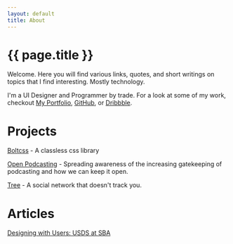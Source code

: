 ```yaml
---
layout: default
title: About
---
```

# {{ page.title }} <i class="fa fa-bolt"></i>
Welcome. Here you will find various links, quotes, and short writings on topics that I find interesting. Mostly technology.

I'm a UI Designer and Programmer by trade. For a look at some of my work, checkout [My Portfolio](/portfolio), [GitHub](http://github.com/tbolt), or [Dribbble](http://dribbble.com/tbolt).

# Projects

[Boltcss](https://boltcss.com) - A classless css library

[Open Podcasting](https://openpodcasting.com) - Spreading awareness of the increasing gatekeeping of podcasting and how we can keep it open.

[Tree](https://github.com/tbolt/tree) - A social network that doesn't track you. 

# Articles
[Designing with Users: USDS at SBA](https://medium.com/the-u-s-digital-service/designing-with-users-usds-at-sba-e04f5e3911b8)


